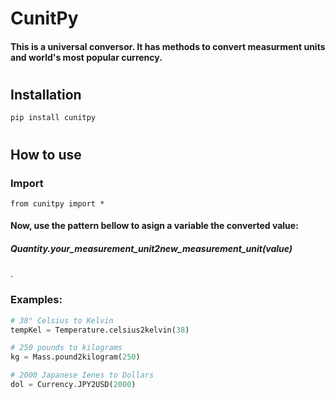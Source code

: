 # CunitPy
#### This is a universal conversor. It has methods to convert measurment units and world's most popular currency.

#
## Installation
```
pip install cunitpy
```

#
## How to use
### Import
```
from cunitpy import *
```
#### Now, use the pattern bellow to asign a variable the converted value: 
##### *Quantity.your_measurement_unit2new_measurement_unit(value)*
.
### Examples:
```py
# 38° Celsius to Kelvin
tempKel = Temperature.celsius2kelvin(38)
```
```py
# 250 pounds to kilograms
kg = Mass.pound2kilogram(250)
```
```py
# 2000 Japanese Ienes to Dollars
dol = Currency.JPY2USD(2000)
```